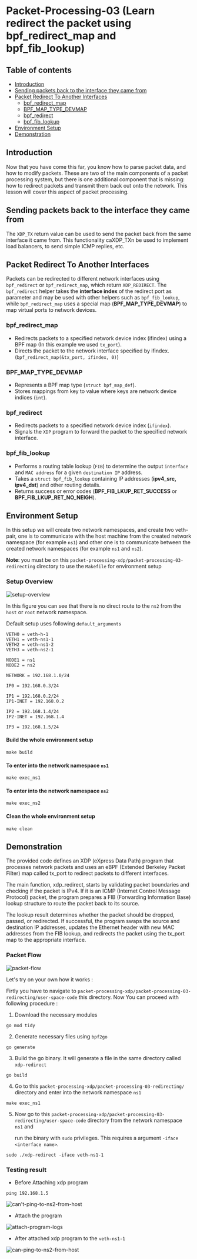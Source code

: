# Packet-Processing-03 (Learn redirect the packet using bpf_redirect_map and bpf_fib_lookup)

## Table of contents
 - [Introduction](#introduction)
 - [Sending packets back to the interface they came from](#sending-packets-back-to-the-interface-they-came-from)
 - [Packet Redirect To Another Interfaces](#packet-redirect-to-another-interfaces)
    - [bpf_redirect_map](#bpf_redirect_map)
    - [BPF_MAP_TYPE_DEVMAP](#bpf_map_type_devmap)
    - [bpf_redirect](#bpf_redirect)
    - [bpf_fib_lookup](#bpf_fib_lookup)
 - [Environment Setup](#environment-setup)
 - [Demonstration](#demonstration)

## Introduction
Now that you have come this far, you know how to parse packet data, and how to modify packets. These are two of the main components of a packet processing system, but there is one additional component that is missing: how to redirect packets and transmit them back out onto the network. This lesson will cover this aspect of packet processing.

## Sending packets back to the interface they came from
The `XDP_TX` return value can be used to send the packet back from the same interface it came from. This functionality caXDP_TXn be used to implement load balancers, to send simple ICMP replies, etc.

## Packet Redirect To Another Interfaces
Packets can be redirected to different network interfaces using `bpf_redirect` or `bpf_redirect_map`, which return `XDP_REDIRECT`. The `bpf_redirect` helper takes the **interface index** of the redirect port as parameter and may be used with other helpers such as `bpf_fib_lookup`, while `bpf_redirect_map` uses a special map (**BPF_MAP_TYPE_DEVMAP**) to map virtual ports to network devices.

### bpf_redirect_map
 - Redirects packets to a specified network device index (ifindex) using a BPF map (In this example we used `tx_port`).
 - Directs the packet to the network interface specified by ifindex. (`bpf_redirect_map(&tx_port, ifindex, 0)`)
### BPF_MAP_TYPE_DEVMAP
 - Represents a BPF map type (`struct bpf_map_def`).
 - Stores mappings from key to value where keys are network device indices (`int`).
### bpf_redirect
 - Redirects packets to a specified network device index (`ifindex`).
 - Signals the `XDP` program to forward the packet to the specified network interface.
### bpf_fib_lookup
 - Performs a routing table lookup (`FIB`) to determine the output `interface` and `MAC address` for a given `destination IP` address.
 - Takes a `struct bpf_fib_lookup` containing IP addresses (**ipv4_src, ipv4_dst**) and other routing details. 
 - Returns success or error codes (**BPF_FIB_LKUP_RET_SUCCESS** or **BPF_FIB_LKUP_RET_NO_NEIGH**).       

## Environment Setup
In this setup we will create two network namespaces, and create two veth-pair, one is to communicate with the host machine from the created network namespace (for example `ns1`) and other one is to communicate between the created network namespaces (for example `ns1` and `ns2`).

**Note**: you must be on this `packet-processing-xdp/packet-processing-03-redirecting` directory to use the `Makefile` for environment setup

### Setup Overview

![setup-overview](https://github.com/REZ-OAN/xdp-tutorials/blob/main/packet-processing-xdp/packet-processing-03-redirecting/images/environment-setup.png)

In this figure you can see that there is no direct route to the `ns2` from the `host` or `root` network namespace.

Default setup uses following `default_arguments`
```
VETH0 = veth-h-1
VETH1 = veth-ns1-1
VETH2 = veth-ns1-2
VETH3 = veth-ns2-1

NODE1 = ns1
NODE2 = ns2

NETWORK = 192.168.1.0/24

IP0 = 192.168.0.3/24

IP1 = 192.168.0.2/24
IP1-INET = 192.168.0.2

IP2 = 192.168.1.4/24
IP2-INET = 192.168.1.4

IP3 = 192.168.1.5/24

```

#### Build the whole environment setup
```
make build
```
#### To enter into the network namespace `ns1`
```
make exec_ns1
```
#### To enter into the network namespace `ns2`
```
make exec_ns2
```
#### Clean the whole environment setup
```
make clean
```
## Demonstration 

The provided code defines an XDP (eXpress Data Path) program that processes network packets and uses an eBPF (Extended Berkeley Packet Filter) map called tx_port to redirect packets to different interfaces.

The main function, xdp_redirect, starts by validating packet boundaries and checking if the packet is IPv4. If it is an ICMP (Internet Control Message Protocol) packet, the program prepares a FIB (Forwarding Information Base) lookup structure to route the packet back to its source.

The lookup result determines whether the packet should be dropped, passed, or redirected. If successful, the program swaps the source and destination IP addresses, updates the Ethernet header with new MAC addresses from the FIB lookup, and redirects the packet using the tx_port map to the appropriate interface.

### Packet Flow

![packet-flow](https://github.com/REZ-OAN/xdp-tutorials/blob/main/packet-processing-xdp/packet-processing-03-redirecting/images/packet-flow.png)

Let's try on your own how it works :

Firtly you have to navigate to `packet-processing-xdp/packet-processing-03-redirecting/user-space-code` this directory. Now You can proceed with following procedure :
1. Download the necessary modules
```
go mod tidy
```
2. Generate necessary files using `bpf2go`
```
go generate
```
3. Build the go binary. It will generate a file in the same directory called `xdp-redirect`
```
go build
```
4. Go to this `packet-processing-xdp/packet-processing-03-redirecting/` directory and  enter into the network namespace `ns1`
```
make exec_ns1
```
5. Now go to this `packet-processing-xdp/packet-processing-03-redirecting/user-space-code` directory from the network namespace `ns1` and

   run the binary with `sudo` privileges. This requires a argument `-iface <interface name>`.
```
sudo ./xdp-redirect -iface veth-ns1-1
```

### Testing result
 - Before Attaching xdp program
```
ping 192.168.1.5
```
![can't-ping-to-ns2-from-host](https://github.com/REZ-OAN/xdp-tutorials/blob/main/packet-processing-xdp/packet-processing-03-redirecting/images/can't-ping.png)

 - Attach the program

![attach-program-logs](https://github.com/REZ-OAN/xdp-tutorials/blob/main/packet-processing-xdp/packet-processing-03-redirecting/images/attach_program.png)

 - After attached xdp program to the `veth-ns1-1` 

![can-ping-to-ns2-from-host](https://github.com/REZ-OAN/xdp-tutorials/blob/main/packet-processing-xdp/packet-processing-03-redirecting/images/can-ping.png)